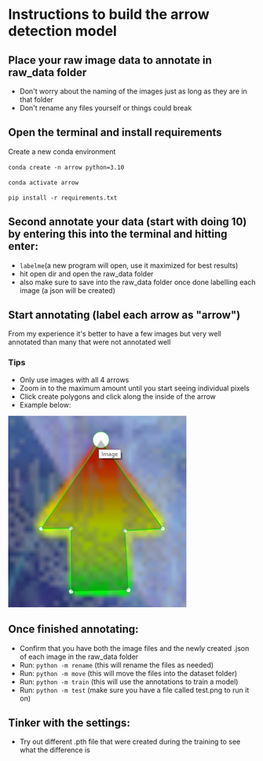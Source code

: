 # Instructions to build the arrow detection model

## Place your raw image data to annotate in raw_data folder

- Don't worry about the naming of the images just as long as they are in that folder
- Don't rename any files yourself or things could break

## Open the terminal and install requirements

Create a new conda environment

`conda create -n arrow python=3.10`

`conda activate arrow`

`pip install -r requirements.txt`

## Second annotate your data (start with doing 10) by entering this into the terminal and hitting enter:

- `labelme`(a new program will open, use it maximized for best results)
- hit open dir and open the raw_data folder
- also make sure to save into the raw_data folder once done labelling each image (a json will be created)

## Start annotating (label each arrow as "arrow")

From my experience it's better to have a few images but very well annotated than many that were not annotated well

### Tips

- Only use images with all 4 arrows
- Zoom in to the maximum amount until you start seeing individual pixels
- Click create polygons and click along the inside of the arrow
- Example below:

![Example of an arrow annotated correctly](arrow_example.jpg)

## Once finished annotating:

- Confirm that you have both the image files and the newly created .json of each image in the raw_data folder
- Run: `python -m rename` (this will rename the files as needed)
- Run: `python -m move` (this will move the files into the dataset folder)
- Run: `python -m train` (this will use the annotations to train a model)
- Run: `python -m test` (make sure you have a file called test.png to run it on)

## Tinker with the settings:

- Try out different .pth file that were created during the training to see what the difference is
